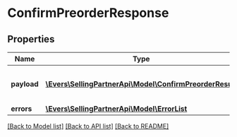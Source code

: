 # ConfirmPreorderResponse

## Properties
Name | Type | Description | Notes
------------ | ------------- | ------------- | -------------
**payload** | [**\Evers\SellingPartnerApi\Model\ConfirmPreorderResult**](ConfirmPreorderResult.md) | The payload for the confirmPreorder operation. | [optional] 
**errors** | [**\Evers\SellingPartnerApi\Model\ErrorList**](ErrorList.md) |  | [optional] 

[[Back to Model list]](../README.md#documentation-for-models) [[Back to API list]](../README.md#documentation-for-api-endpoints) [[Back to README]](../README.md)


